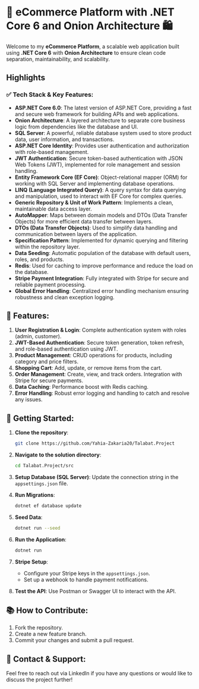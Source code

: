 

# 🚀 eCommerce Platform with .NET Core 6 and Onion Architecture 🛍️

Welcome to my **eCommerce Platform**, a scalable web application built using **.NET Core 6** with **Onion Architecture** to ensure clean code separation, maintainability, and scalability.

## Highlights

### ✅ **Tech Stack & Key Features:**

- **ASP.NET Core 6.0**: The latest version of ASP.NET Core, providing a fast and secure web framework for building APIs and web applications.
- **Onion Architecture**: A layered architecture to separate core business logic from dependencies like the database and UI.
- **SQL Server**: A powerful, reliable database system used to store product data, user information, and transactions.
- **ASP.NET Core Identity**: Provides user authentication and authorization with role-based management.
- **JWT Authentication**: Secure token-based authentication with JSON Web Tokens (JWT), implemented for role management and session handling.
- **Entity Framework Core (EF Core)**: Object-relational mapper (ORM) for working with SQL Server and implementing database operations.
- **LINQ (Language Integrated Query)**: A query syntax for data querying and manipulation, used to interact with EF Core for complex queries.
- **Generic Repository & Unit of Work Pattern**: Implements a clean, maintainable data access layer.
- **AutoMapper**: Maps between domain models and DTOs (Data Transfer Objects) for more efficient data transfer between layers.
- **DTOs (Data Transfer Objects)**: Used to simplify data handling and communication between layers of the application.
- **Specification Pattern**: Implemented for dynamic querying and filtering within the repository layer.
- **Data Seeding**: Automatic population of the database with default users, roles, and products.
- **Redis**: Used for caching to improve performance and reduce the load on the database.
- **Stripe Payment Integration**: Fully integrated with Stripe for secure and reliable payment processing.
- **Global Error Handling**: Centralized error handling mechanism ensuring robustness and clean exception logging.

## 🌟 **Features:**

1. **User Registration & Login**: Complete authentication system with roles (admin, customer).
2. **JWT-Based Authentication**: Secure token generation, token refresh, and role-based authentication using JWT.
3. **Product Management**: CRUD operations for products, including category and price filters.
4. **Shopping Cart**: Add, update, or remove items from the cart.
5. **Order Management**: Create, view, and track orders. Integration with Stripe for secure payments.
6. **Data Caching**: Performance boost with Redis caching.
7. **Error Handling**: Robust error logging and handling to catch and resolve any issues.

## 🚀 **Getting Started:**

1. **Clone the repository**:
   ```bash
   git clone https://github.com/Yahia-Zakaria20/Talabat.Project
   ```

2. **Navigate to the solution directory**:
   ```bash
   cd Talabat.Project/src
   ```

3. **Setup Database (SQL Server)**:
   Update the connection string in the `appsettings.json` file.

4. **Run Migrations**:
   ```bash
   dotnet ef database update
   ```

5. **Seed Data**:
   ```bash
   dotnet run --seed
   ```

6. **Run the Application**:
   ```bash
   dotnet run
   ```

7. **Stripe Setup**:
   - Configure your Stripe keys in the `appsettings.json`.
   - Set up a webhook to handle payment notifications.

8. **Test the API**: Use Postman or Swagger UI to interact with the API.

## 📚 **How to Contribute:**

1. Fork the repository.
2. Create a new feature branch.
3. Commit your changes and submit a pull request.

## 🤝 **Contact & Support**:

Feel free to reach out via LinkedIn if you have any questions or would like to discuss the project further!

